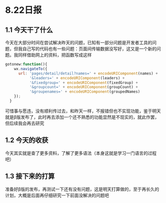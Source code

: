 #  8.22日报

## 1.1 今天干了什么

今天在大部分时间在尝试解决昨天的问题，已知有一部分问题是开发者工具的问题，但我自己写的代码也有一些问题：页面间传输数据没写好，这又是一个新的问题。我同样借助网上的资料，把函数写成这样

```javascript
gotonew:function(){
    wx.navigateTo({
      url: 'pages/detail/detail?names=' + encodeURIComponent(names) + 
           '&leaders=' + encodeURIComponent(leaders) + 
           '&fixedgroup=' + encodeURIComponent(fixedGroup) + 
           '&groupcount=' + encodeURIComponent(groupCount) + 
           '&groupenames=' + encodeURIComponent(groupedNames)
    });
  }
```

可惜事与愿违，没有顺利传过去，和昨天一样，不报错但也不实现功能，鉴于明天就是β版发布了，此时再去添加一个还不熟悉的功能显然是不现实的，就此作罢，但后续我会再去研究

## 1.2 今天的收获

今天其实就是查了更多资料，了解了更多语法（本身这就是学习一门语言的过程吧）

## 1.3 接下来的打算

准备好β版的发布，再测试一下还有没有问题，这是明天打算做的，至于再长久的计划，大概是后面再仔细研究一下前面没解决的问题吧

